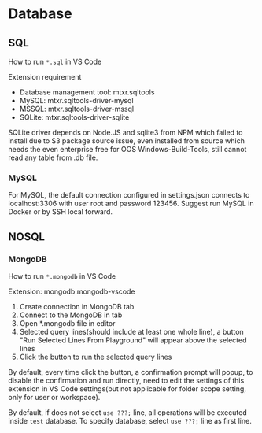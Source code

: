 # Database

## SQL

How to run `*.sql` in VS Code

Extension requirement

* Database management tool: mtxr.sqltools
* MySQL: mtxr.sqltools-driver-mysql
* MSSQL: mtxr.sqltools-driver-mssql
* SQLite: mtxr.sqltools-driver-sqlite

SQLite driver depends on Node.JS and sqlite3 from NPM which failed to install due to S3 package source issue, even installed from source which needs the even enterprise free for OOS Windows-Build-Tools, still cannot read any table from .db file.

### MySQL

For MySQL, the default connection configured in settings.json connects to localhost:3306 with user root and password 123456. Suggest run MySQL in Docker or by SSH local forward.


## NOSQL

### MongoDB

How to run `*.mongodb` in VS Code

Extension: mongodb.mongodb-vscode

1. Create connection in MongoDB tab
2. Connect to the MongoDB in tab
3. Open *.mongodb file in editor
4. Selected query lines(should include at least one whole line), a button "Run Selected Lines From Playground" will appear above the selected lines
5. Click the button to run the selected query lines

By default, every time click the button, a confirmation prompt will popup, to disable the confirmation and run directly, need to edit the settings of this extension in VS Code settings(but not applicable for folder scope setting, only for user or workspace).

By default, if does not select `use ???;` line, all operations will be executed inside `test` database. To specify database, select `use ???;` line as first line.